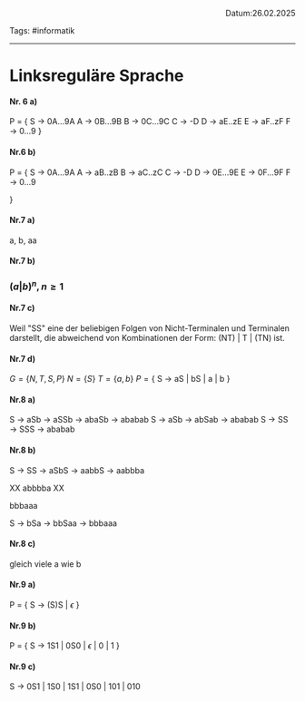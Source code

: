<p align="right">Datum:26.02.2025</p>

Tags: #informatik 

---

# Linksreguläre Sprache


#### Nr. 6 a)
P = {
S → 0A...9A 
A → 0B...9B 
B → 0C...9C 
C → -D
D → aE..zE
E → aF..zF
F → 0...9
}

#### Nr.6 b)

P = {
S → 0A...9A
A → aB..zB
B → aC..zC
C → -D
D → 0E...9E 
E → 0F...9F 
F → 0...9

}

#### Nr.7 a)

a, b, aa

#### Nr.7 b)
### $(a | b)^n, n\ge 1$

#### Nr.7 c)

Weil "SS" eine der beliebigen Folgen von Nicht-Terminalen und Terminalen darstellt, die abweichend von Kombinationen der Form: (NT) | T | (TN) ist.

#### Nr.7 d)

$G = \{N,T,S,P\}$
$N = \{S\}$
$T = \{a, b\}$
$P = \{$
S -> aS | bS | a | b
}

#### Nr.8 a)

S → aSb → aSSb → abaSb → ababab 
S → aSb → abSab → ababab
S → SS → SSS → ababab

#### Nr.8 b)

S → SS → aSbS → aabbS → aabbba

XX abbbba XX 

bbbaaa

S → bSa → bbSaa  → bbbaaa 


#### Nr.8 c)

gleich viele a wie b


#### Nr.9 a)

P = {
S -> (S)S | $\epsilon$
}

#### Nr.9 b)

P = {
S -> 1S1 | 0S0 | $\epsilon$ | 0 | 1
}

#### Nr.9 c)

S -> 0S1 | 1S0 | 1S1 | 0S0 | 101 | 010



